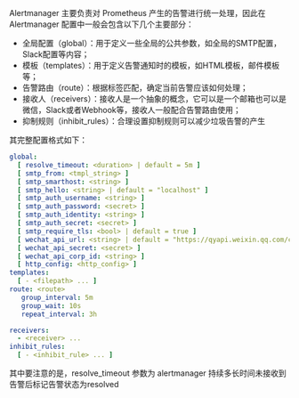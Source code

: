 Alertmanager 主要负责对 Prometheus 产生的告警进行统一处理，因此在 Alertmanager 配置中一般会包含以下几个主要部分：

- 全局配置（global）：用于定义一些全局的公共参数，如全局的SMTP配置，Slack配置等内容；
- 模板（templates）：用于定义告警通知时的模板，如HTML模板，邮件模板等；
- 告警路由（route）：根据标签匹配，确定当前告警应该如何处理；
- 接收人（receivers）：接收人是一个抽象的概念，它可以是一个邮箱也可以是微信，Slack或者Webhook等，接收人一般配合告警路由使用；
- 抑制规则（inhibit_rules）：合理设置抑制规则可以减少垃圾告警的产生

其完整配置格式如下：

```yaml
global:
  [ resolve_timeout: <duration> | default = 5m ]
  [ smtp_from: <tmpl_string> ] 
  [ smtp_smarthost: <string> ] 
  [ smtp_hello: <string> | default = "localhost" ]
  [ smtp_auth_username: <string> ]
  [ smtp_auth_password: <secret> ]
  [ smtp_auth_identity: <string> ]
  [ smtp_auth_secret: <secret> ]
  [ smtp_require_tls: <bool> | default = true ]
  [ wechat_api_url: <string> | default = "https://qyapi.weixin.qq.com/cgi-bin/" ]
  [ wechat_api_secret: <secret> ]
  [ wechat_api_corp_id: <string> ]
  [ http_config: <http_config> ]
templates:
  [ - <filepath> ... ]
route: <route>
   group_interval: 5m
   group_wait: 10s
   repeat_interval: 3h

receivers:
  - <receiver> ...
inhibit_rules:
  [ - <inhibit_rule> ... ]
```

其中要注意的是，resolve_timeout 参数为 alertmanager 持续多长时间未接收到告警后标记告警状态为resolved
